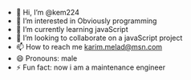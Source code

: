 - 👋 Hi, I’m @kem224
- 👀 I’m interested in Obviously programming
- 🌱 I’m currently learning javaScript
- 💞️ I’m looking to collaborate on a javaScript project
- 📫 How to reach me karim.melad@msn.com 
- 😄 Pronouns: male
- ⚡ Fun fact: now i am a maintenance engineer 

<!---
kem224/kem224 is a ✨ special ✨ repository because its `README.md` (this file) appears on your GitHub profile.
You can click the Preview link to take a look at your changes.
--->
